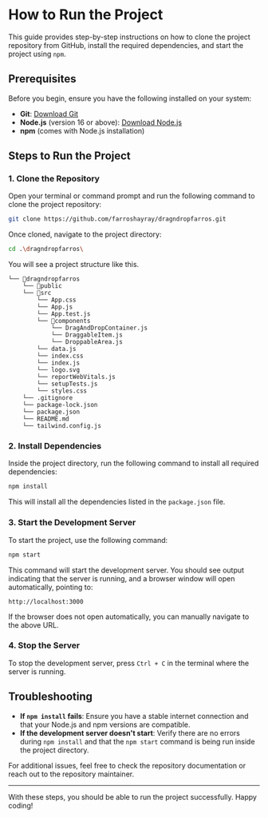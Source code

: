 # How to Run the Project

This guide provides step-by-step instructions on how to clone the project repository from GitHub, install the required dependencies, and start the project using `npm`.

## Prerequisites

Before you begin, ensure you have the following installed on your system:

- **Git**: [Download Git](https://git-scm.com/)
- **Node.js** (version 16 or above): [Download Node.js](https://nodejs.org/)
- **npm** (comes with Node.js installation)

## Steps to Run the Project

### 1. Clone the Repository

Open your terminal or command prompt and run the following command to clone the project repository:

```bash
git clone https://github.com/farroshayray/dragndropfarros.git
```

Once cloned, navigate to the project directory:

```bash
cd .\dragndropfarros\
```
You will see a project structure like this.
```
└── 📁dragndropfarros
    └── 📁public
    └── 📁src
        └── App.css
        └── App.js
        └── App.test.js
        └── 📁components
            └── DragAndDropContainer.js
            └── DraggableItem.js
            └── DroppableArea.js
        └── data.js
        └── index.css
        └── index.js
        └── logo.svg
        └── reportWebVitals.js
        └── setupTests.js
        └── styles.css
    └── .gitignore
    └── package-lock.json
    └── package.json
    └── README.md
    └── tailwind.config.js
```

### 2. Install Dependencies

Inside the project directory, run the following command to install all required dependencies:

```bash
npm install
```

This will install all the dependencies listed in the `package.json` file.

### 3. Start the Development Server

To start the project, use the following command:

```bash
npm start
```

This command will start the development server. You should see output indicating that the server is running, and a browser window will open automatically, pointing to:

```
http://localhost:3000
```

If the browser does not open automatically, you can manually navigate to the above URL.

### 4. Stop the Server

To stop the development server, press `Ctrl + C` in the terminal where the server is running.

## Troubleshooting

- **If `npm install` fails**: Ensure you have a stable internet connection and that your Node.js and npm versions are compatible.
- **If the development server doesn't start**: Verify there are no errors during `npm install` and that the `npm start` command is being run inside the project directory.

For additional issues, feel free to check the repository documentation or reach out to the repository maintainer.

---

With these steps, you should be able to run the project successfully. Happy coding!

